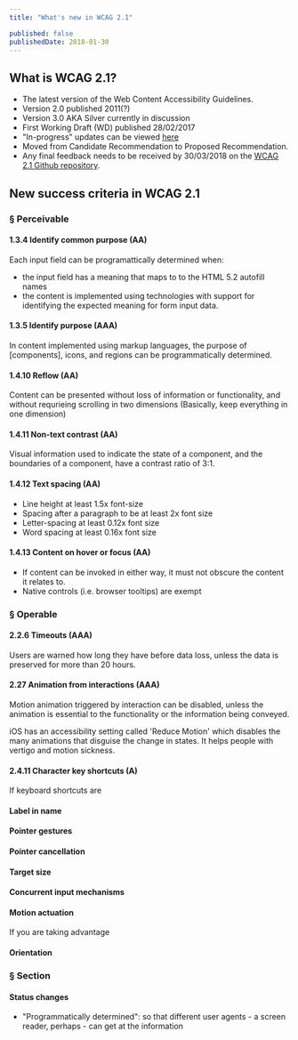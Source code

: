 ```yaml
---
title: "What's new in WCAG 2.1"

published: false
publishedDate: 2018-01-30
---
```


## What is WCAG 2.1?
- The latest version of the Web Content Accessibility Guidelines.
- Version 2.0 published 2011(?)
- Version 3.0 AKA Silver currently in discussion
- First Working Draft (WD) published 28/02/2017
- "In-progress" updates can be viewed [here](https://w3c.github.io/wcag21/guidelines/)
- Moved from Candidate Recommendation to Proposed Recommendation.
- Any final feedback needs to be received by 30/03/2018 on the [WCAG 2.1 Github repository](https://github.com/w3c/wcag21/issues/new).

## New success criteria in WCAG 2.1

### § Perceivable
#### 1.3.4 Identify common purpose (AA)
Each input field can be programattically determined when:
- the input field has a meaning that maps to to the HTML 5.2 autofill names
- the content is implemented using technologies with support for identifying the expected meaning for form input data.
#### 1.3.5 Identify purpose (AAA)
In content implemented using markup languages, the purpose of [components], icons, and regions can be programmatically determined.
#### 1.4.10 Reflow (AA)
Content can be presented without loss of information or functionality, and without requrieing scrolling in two dimensions
(Basically, keep everything in one dimension)
#### 1.4.11 Non-text contrast (AA)
Visual information used to indicate the state of a component, and the boundaries of a component, have a contrast ratio of 3:1.
#### 1.4.12 Text spacing (AA)
- Line height at least 1.5x font-size
- Spacing after a paragraph to be at least 2x font size
- Letter-spacing at least 0.12x font size
- Word spacing at least 0.16x font size
#### 1.4.13 Content on hover or focus (AA)
- If content can be invoked in either way, it must not obscure the content it relates to.
- Native controls (i.e. browser tooltips) are exempt

### § Operable
#### 2.2.6 Timeouts (AAA)
Users are warned how long they have before data loss, unless the data is preserved for more than 20 hours.
#### 2.27 Animation from interactions (AAA)
Motion animation triggered by interaction can be disabled, unless the animation is essential to the functionality or the information being conveyed.

iOS has an accessibility setting called 'Reduce Motion' which disables the many animations that disguise the change in states. It helps people with vertigo and motion sickness.

#### 2.4.11 Character key shortcuts (A)
If keyboard shortcuts are
#### Label in name
#### Pointer gestures
#### Pointer cancellation
#### Target size
#### Concurrent input mechanisms
#### Motion actuation
If you are taking advantage
#### Orientation

### § Section
#### Status changes
* "Programmatically determined": so that different user agents - a screen reader, perhaps - can get at the information
